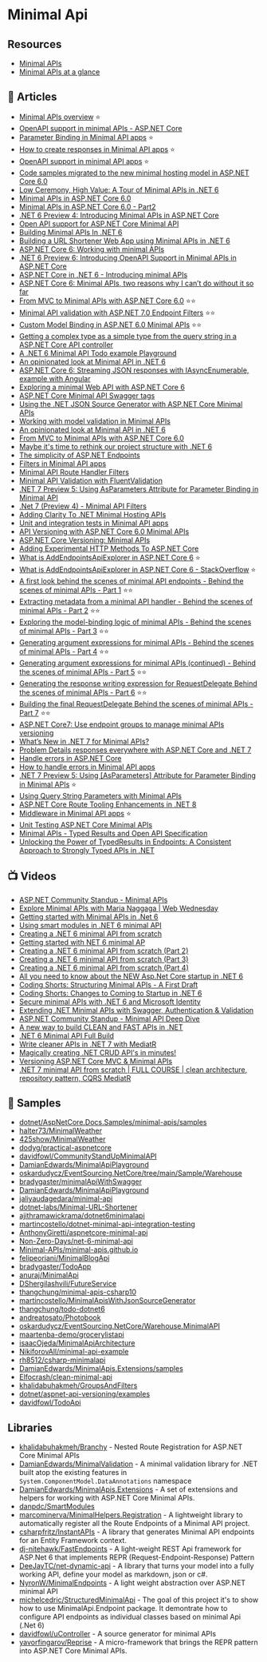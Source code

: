 # Minimal Api

## Resources
- [Minimal APIs](https://minimal-apis.github.io/)
- [Minimal APIs at a glance](https://gist.github.com/davidfowl/ff1addd02d239d2d26f4648a06158727)

## 📕 Articles
- [Minimal APIs overview](https://learn.microsoft.com/en-us/aspnet/core/fundamentals/minimal-apis) ⭐
- [OpenAPI support in minimal APIs - ASP.NET Core](https://learn.microsoft.com/en-us/aspnet/core/fundamentals/minimal-apis/openapi)
- [Parameter Binding in Minimal API apps](https://learn.microsoft.com/en-us/aspnet/core/fundamentals/minimal-apis/parameter-binding) ⭐
- [How to create responses in Minimal API apps](https://learn.microsoft.com/en-us/aspnet/core/fundamentals/minimal-apis/responses) ⭐
- [OpenAPI support in minimal API apps](https://learn.microsoft.com/en-us/aspnet/core/fundamentals/minimal-apis/openapi) ⭐
- [Code samples migrated to the new minimal hosting model in ASP.NET Core 6.0](https://docs.microsoft.com/en-us/aspnet/core/migration/50-to-60-samples)
- [Low Ceremony, High Value: A Tour of Minimal APIs in .NET 6](https://www.daveabrock.com/2021/06/09/low-ceremony-high-value-a-tour-of-minimal-apis-in-net-6/)
- [Minimal APIs in ASP.NET Core 6.0](https://dotnetthoughts.net/minimal-api-in-aspnet-core-mvc6/)
- [Minimal APIs in ASP.NET Core 6.0 - Part2](https://dotnetthoughts.net/minimal-api-in-aspnet-core-mvc6-part2/)
- [.NET 6 Preview 4: Introducing Minimal APIs in ASP.NET Core](https://jaliyaudagedara.blogspot.com/2021/06/net-6-preview-4-introducing-minimal.html)
- [Open API support for ASP.NET Core Minimal API](https://dotnetthoughts.net/openapi-support-for-aspnetcore-minimal-webapi/)
- [Building Minimal APIs In .NET 6](https://dotnetcoretutorials.com/2021/07/16/building-minimal-apis-in-net-6/)
- [Building a URL Shortener Web App using Minimal APIs in .NET 6](https://medium.com/geekculture/building-a-url-shortener-web-app-using-minimal-apis-in-net-6-99334ac6e98b)
- [ASP.NET Core 6: Working with minimal APIs](https://anthonygiretti.com/2021/08/12/asp-net-core-6-working-with-minimal-apis/)
- [.NET 6 Preview 6: Introducing OpenAPI Support in Minimal APIs in ASP.NET Core](https://jaliyaudagedara.blogspot.com/2021/07/net-6-preview-6-introducing-openapi.html)
- [ASP.NET Core in .NET 6 - Introducing minimal APIs](https://asp.net-hacker.rocks/2021/08/17/aspnetcore6-minimal-apis.html)
- [ASP.NET Core 6: Minimal APIs, two reasons why I can’t do without it so far](https://anthonygiretti.com/2021/08/27/asp-net-core-6-minimal-apis-two-reasons-why-i-cant-do-without-it-so-far/)
- [From MVC to Minimal APIs with ASP.NET Core 6.0](https://benfoster.io/blog/mvc-to-minimal-apis-aspnet-6/) ⭐⭐ 
- [Minimal API validation with ASP.NET 7.0 Endpoint Filters](https://benfoster.io/blog/minimal-api-validation-endpoint-filters/) ⭐⭐ 
- [Custom Model Binding in ASP.NET 6.0 Minimal APIs](https://benfoster.io/blog/minimal-apis-custom-model-binding-aspnet-6/) ⭐⭐
- [Getting a complex type as a simple type from the query string in a ASP.NET Core API controller](https://blog.codingmilitia.com/2022/01/03/getting-complex-type-as-simple-type-query-string-aspnet-core-api-controller/)
- [A .NET 6 Minimal API Todo example Playground](https://www.hanselman.com/blog/a-net-6-minimal-api-todo-example-playground)
- [An opinionated look at Minimal API in .NET 6](https://dev.to/nikiforovall/an-opinionated-look-at-minimal-api-in-net-6-33pd)
- [ASP.NET Core 6: Streaming JSON responses with IAsyncEnumerable, example with Angular](https://anthonygiretti.com/2021/09/22/asp-net-core-6-streaming-json-responses-with-iasyncenumerable-example-with-angular/)
- [Exploring a minimal Web API with ASP.NET Core 6](https://www.hanselman.com/blog/exploring-a-minimal-web-api-with-aspnet-core-6)
- [ASP.NET Core Minimal API Swagger tags](https://blog.burgyn.online/2021/10/13/asp-net-minimal-api-swagger-tags)
- [Using the .NET JSON Source Generator with ASP.NET Core Minimal APIs](https://blog.martincostello.com/using-json-source-generators-with-aspnet-core-minimal-apis/)
- [Working with model validation in Minimal APIs](https://dotnetthoughts.net/working-model-validation-in-minimal-api/)
- [An opinionated look at Minimal API in .NET 6](https://nikiforovall.github.io/dotnet/aspnetcore/2021/09/10/opinionated-minimal-api.html)
- [From MVC to Minimal APIs with ASP.NET Core 6.0](https://benfoster.io/blog/mvc-to-minimal-apis-aspnet-6/)
- [Maybe it's time to rethink our project structure with .NET 6](https://timdeschryver.dev/blog/maybe-its-time-to-rethink-our-project-structure-with-dot-net-6)
- [The simplicity of ASP.NET Endpoints](https://timdeschryver.dev/blog/the-simplicity-of-net-endpoints)
- [Filters in Minimal API apps](https://docs.microsoft.com/en-us/aspnet/core/fundamentals/minimal-apis/min-api-filters)
- [Minimal API Route Handler Filters](https://khalidabuhakmeh.com/minimal-api-route-handler-filters)
- [Minimal API Validation with FluentValidation](https://khalidabuhakmeh.com/minimal-api-validation-with-fluentvalidation)
- [.NET 7 Preview 5: Using AsParameters Attribute for Parameter Binding in Minimal API](https://jaliyaudagedara.blogspot.com/2022/07/net-7-preview-5-using-asparameters.html)
- [.Net 7 (Preview 4) - Minimal API Filters](https://dev.to/moe23/net-7-preview-4-minimal-api-filters-1812)
- [Adding Clarity To .NET Minimal Hosting APIs](https://khalidabuhakmeh.com/adding-clarity-to-dotnet-minimal-hosting)
- [Unit and integration tests in Minimal API apps](https://learn.microsoft.com/en-us/aspnet/core/fundamentals/minimal-apis/test-min-api)
- [API Versioning with ASP.NET Core 6.0 Minimal APIs](https://dotnetthoughts.net/aspnetcore-api-versioning-with-net-6-minimal-apis/)
- [ASP.NET Core Versioning: Minimal APIs](https://im5tu.io/article/2022/10/asp.net-core-versioning-minimal-apis/)
- [Adding Experimental HTTP Methods To ASP.NET Core](https://khalidabuhakmeh.com/adding-experimental-http-methods-to-aspnet-core)
- [What is AddEndpointsApiExplorer in ASP.NET Core 6](https://blog.devgenius.io/what-is-addendpointsapiexplorer-in-asp-net-core-6-64ba52d15979) ⭐
- [What is AddEndpointsApiExplorer in ASP.NET Core 6 - StackOverflow](https://stackoverflow.com/a/71933535/581476) ⭐
- [A first look behind the scenes of minimal API endpoints - Behind the scenes of minimal APIs - Part 1](https://andrewlock.net/behind-the-scenes-of-minimal-apis-1-a-first-look-behind-the-scenes-of-minimal-api-endpoints/) ⭐⭐
- [Extracting metadata from a minimal API handler - Behind the scenes of minimal APIs - Part 2](https://andrewlock.net/behind-the-scenes-of-minimal-apis-2-extracting-metadata-from-a-minimal-api-handler/) ⭐⭐
- [Exploring the model-binding logic of minimal APIs - Behind the scenes of minimal APIs - Part 3](https://andrewlock.net/behind-the-scenes-of-minimal-apis-3-exploring-the-model-binding-logic-of-minimal-apis/) ⭐⭐
- [Generating argument expressions for minimal APIs - Behind the scenes of minimal APIs - Part 4](https://andrewlock.net/behind-the-scenes-of-minimal-apis-4-generating-argument-expressions-for-minimal-apis/) ⭐⭐
- [Generating argument expressions for minimal APIs (continued) - Behind the scenes of minimal APIs - Part 5](https://andrewlock.net/behind-the-scenes-of-minimal-apis-5-generating-argument-expressions-for-minimal-apis-continuted/) ⭐⭐
- [Generating the response writing expression for RequestDelegate
Behind the scenes of minimal APIs - Part 6](https://andrewlock.net/behind-the-scenes-of-minimal-apis-6-generating-the-response-writing-expression/) ⭐⭐
- [Building the final RequestDelegate Behind the scenes of minimal APIs - Part 7](https://andrewlock.net/behind-the-scenes-of-minimal-apis-7-building-the-final-requestdelegate/) ⭐⭐
- [ASP.NET Core7: Use endpoint groups to manage minimal APIs versioning](https://anthonygiretti.com/2023/03/16/asp-net-core7-use-endpoint-groups-to-manage-minimal-apis-versioning/)
- [What’s New in .NET 7 for Minimal APIs?](https://www.telerik.com/blogs/whats-new-dotnet-7-minimal-apis)
- [Problem Details responses everywhere with ASP.NET Core and .NET 7](https://www.strathweb.com/2022/08/problem-details-responses-everywhere-with-asp-net-core-and-net-7/)
- [Handle errors in ASP.NET Core](https://learn.microsoft.com/en-us/aspnet/core/fundamentals/error-handling)
- [How to handle errors in Minimal API apps](https://learn.microsoft.com/en-us/aspnet/core/fundamentals/minimal-apis/handle-errrors/)
- [.NET 7 Preview 5: Using [AsParameters] Attribute for Parameter Binding in Minimal APIs](https://jaliyaudagedara.blogspot.com/2022/07/net-7-preview-5-using-asparameters.html) ⭐
- [Using Query String Parameters with Minimal APIs](https://code-maze.com/aspnetcore-query-string-parameters-minimal-apis/)
- [ASP.NET Core Route Tooling Enhancements in .NET 8](https://devblogs.microsoft.com/dotnet/aspnet-core-route-tooling-dotnet-8/)
- [Middleware in Minimal API apps](https://learn.microsoft.com/en-us/aspnet/core/fundamentals/minimal-apis/middleware) ⭐
- [Unit Testing ASP.NET Core Minimal APIs](https://dotnetthoughts.net/unittest-aspnetcore-minimal-apis/)
- [Minimal APIs - Typed Results and Open API Specification](https://www.dandoescode.com/blog/minimal-apis-typed-results-and-open-api)
- [Unlocking the Power of TypedResults in Endpoints: A Consistent Approach to Strongly Typed APIs in .NET](https://nikiforovall.github.io/dotnet/2024/08/17/result-endpoints.html)

## 📺 Videos
- [ASP.NET Community Standup - Minimal APIs](https://www.youtube.com/watch?v=enAskgcF0c0)
- [Explore Minimal APIs with Maria Naggaga | Web Wednesday](https://www.youtube.com/watch?v=mia4ds3JhKs)
- [Getting started with Minimal APIs in .Net 6](https://www.youtube.com/watch?v=Ny2q79eD6OI)
- [Using smart modules in .NET 6 minimal API](https://www.youtube.com/watch?v=FeNe8Y-TzNc)
- [Creating a .NET 6 minimal API from scratch](https://www.youtube.com/watch?v=U06SgUkIdEU)
- [Getting started with NET 6 minimal AP](https://www.youtube.com/watch?v=2MYEU8ljLhg)
- [Creating a .NET 6 minimal API from scratch (Part 2)](https://www.youtube.com/watch?v=58dc7u-YVIw)
- [Creating a .NET 6 minimal API from scratch (Part 3)](https://www.youtube.com/watch?v=YSr8MW9b7yI)
- [Creating a .NET 6 minimal API from scratch (Part 4)](https://www.youtube.com/watch?v=rUn7cSmCLmk)
- [All you need to know about the NEW Asp.Net Core startup in .NET 6](https://www.youtube.com/watch?v=yJH60VFw1MI)
- [Coding Shorts: Structuring Minimal APIs - A First Draft](https://www.youtube.com/watch?v=Q_zXFeP-QNI)
- [Coding Shorts: Changes to Coming to Startup in .NET 6](https://www.youtube.com/watch?v=SGcpIy1Si54)
- [Secure minimal APIs with .NET 6 and Microsoft Identity](https://www.youtube.com/watch?v=ucj8hajOorg)
- [Extending .NET Minimal APIs with Swagger, Authentication & Validation](https://www.youtube.com/watch?v=XKN0084p7WQ)
- [ASP.NET Community Standup - Minimal API Deep Dive](https://www.youtube.com/watch?v=NtFM-sK6xAo)
- [A new way to build CLEAN and FAST APIs in .NET](https://www.youtube.com/watch?v=z32_7KgCr6c)
- [.NET 6 Minimal API Full Build](https://www.youtube.com/watch?v=5YB49OEmbbE)
- [Write cleaner APIs in .NET 7 with MediatR](https://www.youtube.com/watch?v=euUg_IHo7-s)
- [Magically creating .NET CRUD API's in minutes!](https://www.youtube.com/watch?v=TI5CeNq3-o8)
- [Versioning ASP.NET Core MVC & Minimal APIs](https://www.youtube.com/watch?v=YRJGKyzjFlY)
- [.NET 7 minimal API from scratch | FULL COURSE | clean architecture, repository pattern, CQRS MediatR](https://www.youtube.com/watch?v=RRrsFE6OXAQ)

## 🚀 Samples
- [dotnet/AspNetCore.Docs.Samples/minimal-apis/samples](https://github.com/dotnet/AspNetCore.Docs.Samples/tree/main/fundamentals/minimal-apis/samples)
- [halter73/MinimalWeather](https://github.com/halter73/MinimalWeather)
- [425show/MinimalWeather](https://github.com/425show/MinimalWeather)
- [dodyg/practical-aspnetcore](https://github.com/dodyg/practical-aspnetcore/tree/net5.0/projects/net6#minimal-hosting-default-configuration)
- [davidfowl/CommunityStandUpMinimalAPI](https://github.com/davidfowl/CommunityStandUpMinimalAPI)
- [DamianEdwards/MinimalApiPlayground](https://github.com/DamianEdwards/MinimalApiPlayground)
- [oskardudycz/EventSourcing.NetCore/tree/main/Sample/Warehouse](https://github.com/oskardudycz/EventSourcing.NetCore/tree/main/Sample/Warehouse)
- [bradygaster/minimalApiWithSwagger](https://github.com/bradygaster/minimalApiWithSwagger)
- [DamianEdwards/MinimalApiPlayground](https://github.com/DamianEdwards/MinimalApiPlayground)
- [jaliyaudagedara/minimal-api](https://github.com/jaliyaudagedara/minimal-api)
- [dotnet-labs/Minimal-URL-Shortener](https://github.com/dotnet-labs/Minimal-URL-Shortener)
- [ajithramawickrama/dotnet6minimalapi](https://github.com/ajithramawickrama/dotnet6minimalapi)
- [martincostello/dotnet-minimal-api-integration-testing](https://github.com/martincostello/dotnet-minimal-api-integration-testing)
- [AnthonyGiretti/aspnetcore-minimal-api](https://github.com/AnthonyGiretti/aspnetcore-minimal-api)
- [Non-Zero-Days/net-6-minimal-api](https://github.com/Non-Zero-Days/net-6-minimal-api)
- [Minimal-APIs/minimal-apis.github.io](https://github.com/Minimal-APIs/minimal-apis.github.io)
- [felipeoriani/MinimalBlogApi](https://github.com/felipeoriani/MinimalBlogApi)
- [bradygaster/TodoApp](https://github.com/bradygaster/TodoApp)
- [anuraj/MinimalApi](https://github.com/anuraj/MinimalApi)
- [DShergilashvili/FutureService](https://github.com/DShergilashvili/FutureService) 
- [thangchung/minimal-apis-csharp10](https://github.com/thangchung/minimal-apis-csharp10)
- [martincostello/MinimalApisWithJsonSourceGenerator](https://github.com/martincostello/MinimalApisWithJsonSourceGenerator)
- [thangchung/todo-dotnet6](https://github.com/thangchung/todo-dotnet6)
- [andreatosato/Photobook](https://github.com/andreatosato/Photobook)
- [oskardudycz/EventSourcing.NetCore/Warehouse.MinimalAPI](https://github.com/oskardudycz/EventSourcing.NetCore/tree/cqrs_with_minimal_apis/Sample/Warehouse.MinimalAPI)
- [maartenba-demo/grocerylistapi](https://github.com/maartenba-demo/grocerylistapi)
- [isaacOjeda/MinimalApiArchitecture](https://github.com/isaacOjeda/MinimalApiArchitecture)
- [NikiforovAll/minimal-api-example](https://github.com/NikiforovAll/minimal-api-example)
- [rh8512/csharp-minimalapi](https://github.com/rh8512/csharp-minimalapi)
- [DamianEdwards/MinimalApis.Extensions/samples](https://github.com/DamianEdwards/MinimalApis.Extensions/tree/main/samples)
- [Elfocrash/clean-minimal-api](https://github.com/Elfocrash/clean-minimal-api)
- [khalidabuhakmeh/GroupsAndFilters](https://github.com/khalidabuhakmeh/GroupsAndFilters)
- [dotnet/aspnet-api-versioning/examples](https://github.com/dotnet/aspnet-api-versioning/tree/main/examples)
- [davidfowl/TodoApi](https://github.com/davidfowl/TodoApi)

## Libraries
- [khalidabuhakmeh/Branchy](https://github.com/khalidabuhakmeh/Branchy) - Nested Route Registration for ASP.NET Core Minimal APIs
- [DamianEdwards/MinimalValidation](https://github.com/DamianEdwards/MinimalValidation) - A minimal validation library for .NET built atop the existing features in `System.ComponentModel.DataAnnotations` namespace
- [DamianEdwards/MinimalApis.Extensions](https://github.com/DamianEdwards/MinimalApis.Extensions) - A set of extensions and helpers for working with ASP.NET Core Minimal APIs.
- [danpdc/SmartModules](https://github.com/danpdc/SmartModules)
- [marcominerva/MinimalHelpers.Registration](https://github.com/marcominerva/MinimalHelpers.Registration) - A lightweight library to automatically register all the Route Endpoints of a Minimal API project.
- [csharpfritz/InstantAPIs](https://github.com/csharpfritz/InstantAPIs) - A library that generates Minimal API endpoints for an Entity Framework context.
- [dj-nitehawk/FastEndpoints](https://github.com/dj-nitehawk/FastEndpoints) - A light-weight REST Api framework for ASP.Net 6 that implements REPR (Request-Endpoint-Response) Pattern
- [DeeJayTC/net-dynamic-api](https://github.com/DeeJayTC/net-dynamic-api) - A library that turns your model into a fully working API, define your model as markdown, json or c#.
- [NyronW/MinimalEndpoints](https://github.com/NyronW/MinimalEndpoints) - A light weight abstraction over ASP.NET minimal API
- [michelcedric/StructuredMinimalApi](https://github.com/michelcedric/StructuredMinimalApi) - The goal of this project it's to show how to use MinimalApi.Endpoint package. It demontrate how to configure API endpoints as individual classes based on minimal Api (.Net 6)
- [davidfowl/uController](https://github.com/davidfowl/uController) - A source generator for minimal APIs
- [yavorfingarov/Reprise](https://github.com/yavorfingarov/Reprise) - A micro-framework that brings the REPR pattern into ASP.NET Core Minimal APIs.